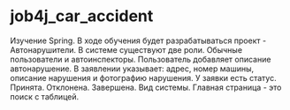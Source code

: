 # job4j_car_accident
Изучение Spring. В ходе обучения будет разрабатываться проект - Автонарушители.  В системе существуют две роли. Обычные пользователи и автоинспекторы.  Пользователь добавляет описание автонарушение.   В заявлении указывает: адрес, номер машины, описание нарушения и фотографию нарушения.  У заявки есть статус. Принята. Отклонена. Завершена.  Вид системы. Главная страница - это поиск с таблицей.
